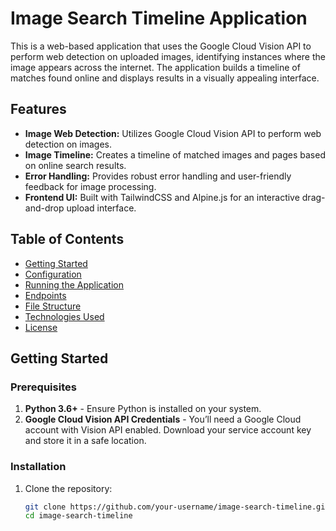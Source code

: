 # Image Search Timeline Application

This is a web-based application that uses the Google Cloud Vision API to perform web detection on uploaded images, identifying instances where the image appears across the internet. The application builds a timeline of matches found online and displays results in a visually appealing interface.

## Features

- **Image Web Detection:** Utilizes Google Cloud Vision API to perform web detection on images.
- **Image Timeline:** Creates a timeline of matched images and pages based on online search results.
- **Error Handling:** Provides robust error handling and user-friendly feedback for image processing.
- **Frontend UI:** Built with TailwindCSS and Alpine.js for an interactive drag-and-drop upload interface.

## Table of Contents

- [Getting Started](#getting-started)
- [Configuration](#configuration)
- [Running the Application](#running-the-application)
- [Endpoints](#endpoints)
- [File Structure](#file-structure)
- [Technologies Used](#technologies-used)
- [License](#license)

## Getting Started

### Prerequisites

1. **Python 3.6+** - Ensure Python is installed on your system.
2. **Google Cloud Vision API Credentials** - You’ll need a Google Cloud account with Vision API enabled. Download your service account key and store it in a safe location.

### Installation

1. Clone the repository:

   ```bash
   git clone https://github.com/your-username/image-search-timeline.git
   cd image-search-timeline
